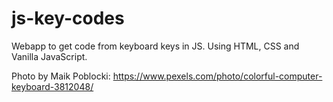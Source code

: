# js-key-codes

Webapp to get code from keyboard keys in JS.  Using HTML, CSS and Vanilla JavaScript. 

Photo by Maik Poblocki: https://www.pexels.com/photo/colorful-computer-keyboard-3812048/